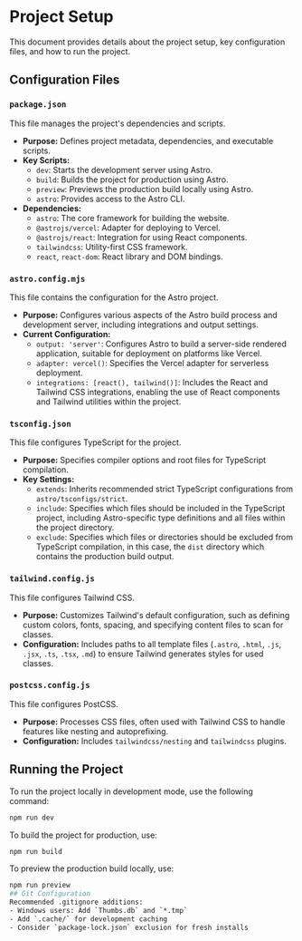 # Project Setup

This document provides details about the project setup, key configuration files, and how to run the project.

## Configuration Files

### `package.json`

This file manages the project's dependencies and scripts.

*   **Purpose:** Defines project metadata, dependencies, and executable scripts.
*   **Key Scripts:**
    *   `dev`: Starts the development server using Astro.
    *   `build`: Builds the project for production using Astro.
    *   `preview`: Previews the production build locally using Astro.
    *   `astro`: Provides access to the Astro CLI.
*   **Dependencies:**
    *   `astro`: The core framework for building the website.
    *   `@astrojs/vercel`: Adapter for deploying to Vercel.
    *   `@astrojs/react`: Integration for using React components.
    *   `tailwindcss`: Utility-first CSS framework.
    *   `react`, `react-dom`: React library and DOM bindings.

### `astro.config.mjs`

This file contains the configuration for the Astro project.

*   **Purpose:** Configures various aspects of the Astro build process and development server, including integrations and output settings.
*   **Current Configuration:**
    *   `output: 'server'`: Configures Astro to build a server-side rendered application, suitable for deployment on platforms like Vercel.
    *   `adapter: vercel()`: Specifies the Vercel adapter for serverless deployment.
    *   `integrations: [react(), tailwind()]`: Includes the React and Tailwind CSS integrations, enabling the use of React components and Tailwind utilities within the project.

### `tsconfig.json`

This file configures TypeScript for the project.

*   **Purpose:** Specifies compiler options and root files for TypeScript compilation.
*   **Key Settings:**
    *   `extends`: Inherits recommended strict TypeScript configurations from `astro/tsconfigs/strict`.
    *   `include`: Specifies which files should be included in the TypeScript project, including Astro-specific type definitions and all files within the project directory.
    *   `exclude`: Specifies which files or directories should be excluded from TypeScript compilation, in this case, the `dist` directory which contains the production build output.

### `tailwind.config.js`

This file configures Tailwind CSS.

*   **Purpose:** Customizes Tailwind's default configuration, such as defining custom colors, fonts, spacing, and specifying content files to scan for classes.
*   **Configuration:** Includes paths to all template files (`.astro`, `.html`, `.js`, `.jsx`, `.ts`, `.tsx`, `.md`) to ensure Tailwind generates styles for used classes.

### `postcss.config.js`

This file configures PostCSS.

*   **Purpose:** Processes CSS files, often used with Tailwind CSS to handle features like nesting and autoprefixing.
*   **Configuration:** Includes `tailwindcss/nesting` and `tailwindcss` plugins.

## Running the Project

To run the project locally in development mode, use the following command:

```bash
npm run dev
```

To build the project for production, use:

```bash
npm run build
```

To preview the production build locally, use:

```bash
npm run preview
## Git Configuration
Recommended .gitignore additions:
- Windows users: Add `Thumbs.db` and `*.tmp`
- Add `.cache/` for development caching
- Consider `package-lock.json` exclusion for fresh installs